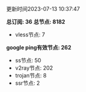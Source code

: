 更新时间2023-07-13 10:37:47

**总订阅: 36**
**总节点: 8182**
- vless节点: 7

**google ping有效节点: 262**
- ss节点: 50
- v2ray节点: 202
- trojan节点: 8
- ssr节点: 2
